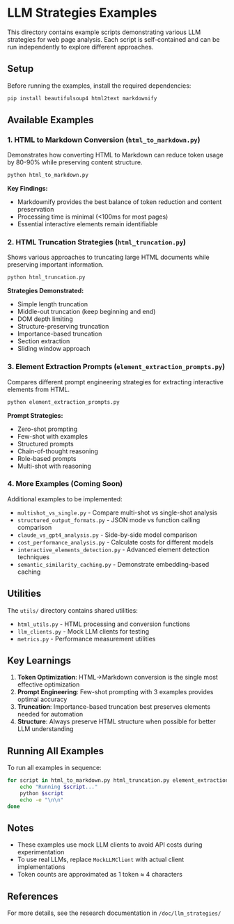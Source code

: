 # LLM Strategies Examples

This directory contains example scripts demonstrating various LLM strategies for web page analysis. Each script is self-contained and can be run independently to explore different approaches.

## Setup

Before running the examples, install the required dependencies:

```bash
pip install beautifulsoup4 html2text markdownify
```

## Available Examples

### 1. HTML to Markdown Conversion (`html_to_markdown.py`)
Demonstrates how converting HTML to Markdown can reduce token usage by 80-90% while preserving content structure.

```bash
python html_to_markdown.py
```

**Key Findings:**
- Markdownify provides the best balance of token reduction and content preservation
- Processing time is minimal (<100ms for most pages)
- Essential interactive elements remain identifiable

### 2. HTML Truncation Strategies (`html_truncation.py`)
Shows various approaches to truncating large HTML documents while preserving important information.

```bash
python html_truncation.py
```

**Strategies Demonstrated:**
- Simple length truncation
- Middle-out truncation (keep beginning and end)
- DOM depth limiting
- Structure-preserving truncation
- Importance-based truncation
- Section extraction
- Sliding window approach

### 3. Element Extraction Prompts (`element_extraction_prompts.py`)
Compares different prompt engineering strategies for extracting interactive elements from HTML.

```bash
python element_extraction_prompts.py
```

**Prompt Strategies:**
- Zero-shot prompting
- Few-shot with examples
- Structured prompts
- Chain-of-thought reasoning
- Role-based prompts
- Multi-shot with reasoning

### 4. More Examples (Coming Soon)

Additional examples to be implemented:
- `multishot_vs_single.py` - Compare multi-shot vs single-shot analysis
- `structured_output_formats.py` - JSON mode vs function calling comparison
- `claude_vs_gpt4_analysis.py` - Side-by-side model comparison
- `cost_performance_analysis.py` - Calculate costs for different models
- `interactive_elements_detection.py` - Advanced element detection techniques
- `semantic_similarity_caching.py` - Demonstrate embedding-based caching

## Utilities

The `utils/` directory contains shared utilities:
- `html_utils.py` - HTML processing and conversion functions
- `llm_clients.py` - Mock LLM clients for testing
- `metrics.py` - Performance measurement utilities

## Key Learnings

1. **Token Optimization**: HTML→Markdown conversion is the single most effective optimization
2. **Prompt Engineering**: Few-shot prompting with 3 examples provides optimal accuracy
3. **Truncation**: Importance-based truncation best preserves elements needed for automation
4. **Structure**: Always preserve HTML structure when possible for better LLM understanding

## Running All Examples

To run all examples in sequence:

```bash
for script in html_to_markdown.py html_truncation.py element_extraction_prompts.py; do
    echo "Running $script..."
    python $script
    echo -e "\n\n"
done
```

## Notes

- These examples use mock LLM clients to avoid API costs during experimentation
- To use real LLMs, replace `MockLLMClient` with actual client implementations
- Token counts are approximated as 1 token ≈ 4 characters

## References

For more details, see the research documentation in `/doc/llm_strategies/`